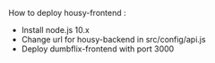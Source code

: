 How to deploy housy-frontend :

- Install node.js 10.x
- Change url for housy-backend in src/config/api.js
- Deploy dumbflix-frontend with port 3000
